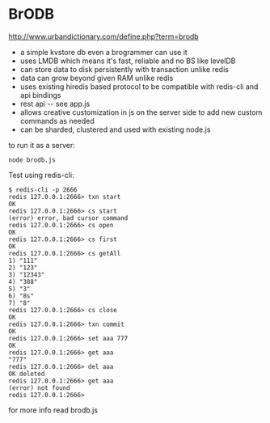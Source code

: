 BrODB
=====

http://www.urbandictionary.com/define.php?term=brodb

* a simple kvstore db even a brogrammer can use it
* uses LMDB which means it's fast, reliable and no BS like levelDB
* can store data to disk persistently with transaction unlike redis
* data can grow beyond given RAM unlike redis
* uses existing hiredis based protocol to be compatible with redis-cli and api bindings
* rest api -- see app.js
* allows creative customization in js on the server side to add new custom commands as needed
* can be sharded, clustered and used with existing node.js 

to run it as a server:

    node brodb.js

Test using redis-cli:

    $ redis-cli -p 2666
    redis 127.0.0.1:2666> txn start
    OK
    redis 127.0.0.1:2666> cs start
    (error) error, bad cursor command
    redis 127.0.0.1:2666> cs open
    OK
    redis 127.0.0.1:2666> cs first
    OK
    redis 127.0.0.1:2666> cs getAll
    1) "111"
    2) "123"
    3) "12343"
    4) "388"
    5) "3"
    6) "8s"
    7) "8"
    redis 127.0.0.1:2666> cs close
    OK
    redis 127.0.0.1:2666> txn commit
    OK
    redis 127.0.0.1:2666> set aaa 777
    OK
    redis 127.0.0.1:2666> get aaa
    "777"
    redis 127.0.0.1:2666> del aaa
    OK deleted
    redis 127.0.0.1:2666> get aaa
    (error) not found
    redis 127.0.0.1:2666> 

for more info read brodb.js
